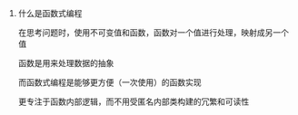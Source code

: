 1. 什么是函数式编程

   在思考问题时，使用不可变值和函数，函数对一个值进行处理，映射成另一个值

   函数是用来处理数据的抽象

   而函数式编程是能够更方便（一次使用）的函数实现

   更专注于函数内部逻辑，而不用受匿名内部类构建的冗繁和可读性

   

   